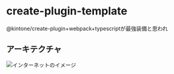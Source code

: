 # create-plugin-template
@kintone/create-plugin+webpack+typescriptが最強装備と思われ

## アーキテクチャ

![インターネットのイメージ](https://prime-x-co-ltd.github.io/px-overview/img-sa-react-kintone-plugin.png)
